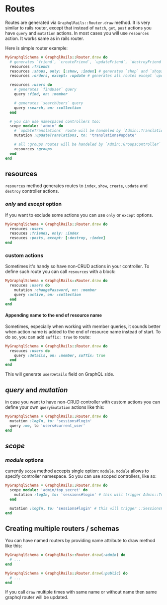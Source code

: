 # Routes

Routes are generated via `GraphqlRails::Router.draw` method. It is very similar to rails router, except that instead of `match`, `get`, `post` actions you have `query` and `mutation` actions. In most cases you will use `resources` action. It works same as in rails router.

Here is simple router example:

```ruby
MyGraphqlSchema = GraphqlRails::Router.draw do
  # generates `friend`, `createFriend`, `updateFriend`, `destroyFriend`, `friends` routes
  resources :friends
  resources :shops, only: [:show, :index] # generates `shop` and `shops` routes only
  resources :orders, except: :update # generates all routes except `updateOrder`

  resources :users do
    # generates `findUser` query
    query :find, on: :member

    # generates `searchUsers` query
    query :search, on: :collection
  end

  # you can use namespaced controllers too:
  scope module: 'admin' do
    # `updateTranslations` route will be handeled by `Admin::TranslationsController`
    mutation :updateTranslations, to: 'translations#update'

    # all :groups routes will be handeled by `Admin::GroupsController`
    resources :groups
  end
end
```

## resources

`resources` method generates routes to `index`, `show`, `create`, `update` and `destroy` controller actions.

### _only_ and _except_ option

If you want to exclude some actions you can use `only` or `except` options.

```ruby
MyGraphqlSchema = GraphqlRails::Router.draw do
  resouces :users
  resouces :friends, only: :index
  resouces :posts, except: [:destroy, :index]
end
```

### custom actions

Sometimes it's handy so have non-CRUD actions in your controller. To define such route you can call `resources` with a block:

```ruby
MyGraphqlSchema = GraphqlRails::Router.draw do
  resouces :users do
    mutation :changePassword, on: :member
    query :active, on: :collection
  end
end
```

#### Appending name to the end of resource name

Sometimes, especially when working with member queries, it sounds better when action name is added to the end of resource name instead of start. To do so, you can add `suffix: true` to route:

```ruby
MyGraphqlSchema = GraphqlRails::Router.draw do
  resouces :users do
    query :details, on: :member, suffix: true
  end
end
```

This will generate `userDetails` field on GraphQL side.

## _query_ and _mutation_

in case you want to have non-CRUD controller with custom actions you can define your own `query`/`mutation` actions like this:

```ruby
MyGraphqlSchema = GraphqlRails::Router.draw do
  mutation :logIn, to: 'sessions#login'
  query :me, to 'users#current_user'
end
```

## _scope_

### _module_ options

currently `scope` method accepts single option: `module`. `module` allows to specify controller namespace. So you can use scoped controllers, like so:

```ruby
MyGraphqlSchema = GraphqlRails::Router.draw do
  scope module: 'admin/top_secret' do
    mutation :logIn, to: 'sessions#login' # this will trigger Admin::TopSecret::SessionsController
  end

  mutation :logIn, to: 'sessions#login' # this will trigger ::SessionsController
end
```

## Creating multiple routers / schemas

You can have named routers by providing name attribute to draw method like this:

```ruby
MyGraphqlSchema = GraphqlRails::Router.draw(:admin) do
  # ...
end

MyGraphqlSchema = GraphqlRails::Router.draw(:public) do
  # ...
end
```

If you call `draw` multiple times with same name or without name then same graphql router will be updated.
